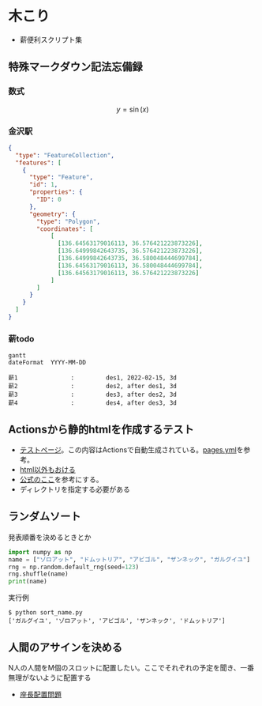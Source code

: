 # 木こり
- 薪便利スクリプト集

## 特殊マークダウン記法忘備録

### 数式
$$
y = \sin(x)
$$

### 金沢駅
```geojson
{
  "type": "FeatureCollection",
  "features": [
    {
      "type": "Feature",
      "id": 1,
      "properties": {
        "ID": 0
      },
      "geometry": {
        "type": "Polygon",
        "coordinates": [
            [
              [136.64563179016113, 36.576421223873226],
              [136.64999842643735, 36.576421223873226],
              [136.64999842643735, 36.580048444699784],
              [136.64563179016113, 36.580048444699784],
              [136.64563179016113, 36.576421223873226]
            ]
        ]
      }
    }
  ]
}
```


### 薪todo
```mermaid
gantt
dateFormat  YYYY-MM-DD

薪1               :         des1, 2022-02-15, 3d
薪2               :         des2, after des1, 3d
薪3               :         des3, after des2, 3d
薪4               :         des4, after des3, 3d
```


## Actionsから静的htmlを作成するテスト
- [テストページ](https://matsui528.github.io/kikori/fuga.html)。この内容はActionsで自動生成されている。[pages.yml](https://github.com/matsui528/kikori/blob/main/.github/workflows/pages.yml)を参考。
- [html以外もおける](https://matsui528.github.io/kikori/piyo.txt)
- [公式のここ](https://docs.github.com/en/pages/getting-started-with-github-pages/configuring-a-publishing-source-for-your-github-pages-site#publishing-with-a-custom-github-actions-workflow)を参考にする。
- ディレクトリを指定する必要がある


## ランダムソート
発表順番を決めるときとか

```python
import numpy as np
name = ["ゾロアット", "ドムットリア", "アビゴル", "ザンネック", "ガルグイユ"]
rng = np.random.default_rng(seed=123)
rng.shuffle(name)
print(name)
```

実行例
```console
$ python sort_name.py 
['ガルグイユ', 'ゾロアット', 'アビゴル', 'ザンネック', 'ドムットリア']
```

## 人間のアサインを決める
N人の人間をM個のスロットに配置したい。ここでそれぞれの予定を聞き、一番無理がないように配置する
- [座長配置問題](https://github.com/matsui528/zatyou)
